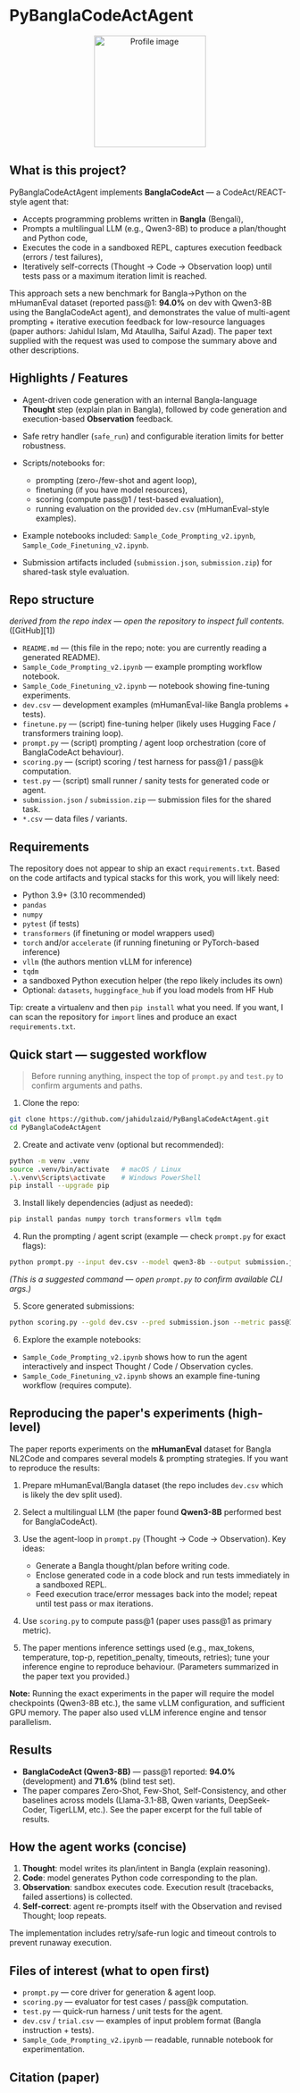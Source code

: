# PyBanglaCodeActAgent

<p align="center">
  <img src="https://github.com/user-attachments/assets/711b6064-0844-490e-879d-697b12b0c488" alt="Profile image" width="200" height="200">
</p>

## What is this project?

PyBanglaCodeActAgent implements **BanglaCodeAct** — a CodeAct/REACT-style agent that:

* Accepts programming problems written in **Bangla** (Bengali),
* Prompts a multilingual LLM (e.g., Qwen3-8B) to produce a plan/thought and Python code,
* Executes the code in a sandboxed REPL, captures execution feedback (errors / test failures),
* Iteratively self-corrects (Thought → Code → Observation loop) until tests pass or a maximum iteration limit is reached.

This approach sets a new benchmark for Bangla→Python on the mHumanEval dataset (reported pass@1: **94.0%** on dev with Qwen3-8B using the BanglaCodeAct agent), and demonstrates the value of multi-agent prompting + iterative execution feedback for low-resource languages (paper authors: Jahidul Islam, Md Ataullha, Saiful Azad). The paper text supplied with the request was used to compose the summary above and other descriptions.

## Highlights / Features

* Agent-driven code generation with an internal Bangla-language **Thought** step (explain plan in Bangla), followed by code generation and execution-based **Observation** feedback.
* Safe retry handler (`safe_run`) and configurable iteration limits for better robustness.
* Scripts/notebooks for:

  * prompting (zero-/few-shot and agent loop),
  * finetuning (if you have model resources),
  * scoring (compute pass@1 / test-based evaluation),
  * running evaluation on the provided `dev.csv` (mHumanEval-style examples).
* Example notebooks included: `Sample_Code_Prompting_v2.ipynb`, `Sample_Code_Finetuning_v2.ipynb`.
* Submission artifacts included (`submission.json`, `submission.zip`) for shared-task style evaluation.

## Repo structure

*derived from the repo index — open the repository to inspect full contents.* ([GitHub][1])

* `README.md` — (this file in the repo; note: you are currently reading a generated README).
* `Sample_Code_Prompting_v2.ipynb` — example prompting workflow notebook.
* `Sample_Code_Finetuning_v2.ipynb` — notebook showing fine-tuning experiments.
* `dev.csv` — development examples (mHumanEval-like Bangla problems + tests).
* `finetune.py` — (script) fine-tuning helper (likely uses Hugging Face / transformers training loop).
* `prompt.py` — (script) prompting / agent loop orchestration (core of BanglaCodeAct behaviour).
* `scoring.py` — (script) scoring / test harness for pass@1 / pass@k computation.
* `test.py` — (script) small runner / sanity tests for generated code or agent.
* `submission.json` / `submission.zip` — submission files for the shared task.
* `*.csv` — data files / variants.

## Requirements

The repository does not appear to ship an exact `requirements.txt`. Based on the code artifacts and typical stacks for this work, you will likely need:

* Python 3.9+ (3.10 recommended)
* `pandas`
* `numpy`
* `pytest` (if tests)
* `transformers` (if finetuning or model wrappers used)
* `torch` and/or `accelerate` (if running finetuning or PyTorch-based inference)
* `vllm` (the authors mention vLLM for inference)
* `tqdm`
* a sandboxed Python execution helper (the repo likely includes its own)
* Optional: `datasets`, `huggingface_hub` if you load models from HF Hub

Tip: create a virtualenv and then `pip install` what you need. If you want, I can scan the repository for `import` lines and produce an exact `requirements.txt`.

## Quick start — suggested workflow

> Before running anything, inspect the top of `prompt.py` and `test.py` to confirm arguments and paths.

1. Clone the repo:

```bash
git clone https://github.com/jahidulzaid/PyBanglaCodeActAgent.git
cd PyBanglaCodeActAgent
```

2. Create and activate venv (optional but recommended):

```bash
python -m venv .venv
source .venv/bin/activate   # macOS / Linux
.\.venv\Scripts\activate    # Windows PowerShell
pip install --upgrade pip
```

3. Install likely dependencies (adjust as needed):

```bash
pip install pandas numpy torch transformers vllm tqdm
```

4. Run the prompting / agent script (example — check `prompt.py` for exact flags):

```bash
python prompt.py --input dev.csv --model qwen3-8b --output submission.json --agent-mode banglacodeact
```

*(This is a suggested command — open `prompt.py` to confirm available CLI args.)*

5. Score generated submissions:

```bash
python scoring.py --gold dev.csv --pred submission.json --metric pass@1
```

6. Explore the example notebooks:

* `Sample_Code_Prompting_v2.ipynb` shows how to run the agent interactively and inspect Thought / Code / Observation cycles.
* `Sample_Code_Finetuning_v2.ipynb` shows an example fine-tuning workflow (requires compute).

## Reproducing the paper's experiments (high-level)

The paper reports experiments on the **mHumanEval** dataset for Bangla NL2Code and compares several models & prompting strategies. If you want to reproduce the results:

1. Prepare mHumanEval/Bangla dataset (the repo includes `dev.csv` which is likely the dev split used).
2. Select a multilingual LLM (the paper found **Qwen3-8B** performed best for BanglaCodeAct).
3. Use the agent-loop in `prompt.py` (Thought → Code → Observation). Key ideas:

   * Generate a Bangla thought/plan before writing code.
   * Enclose generated code in a code block and run tests immediately in a sandboxed REPL.
   * Feed execution trace/error messages back into the model; repeat until test pass or max iterations.
4. Use `scoring.py` to compute pass@1 (paper uses pass@1 as primary metric).
5. The paper mentions inference settings used (e.g., max_tokens, temperature, top-p, repetition_penalty, timeouts, retries); tune your inference engine to reproduce behaviour. (Parameters summarized in the paper text you provided.)

**Note:** Running the exact experiments in the paper will require the model checkpoints (Qwen3-8B etc.), the same vLLM configuration, and sufficient GPU memory. The paper also used vLLM inference engine and tensor parallelism.

## Results

* **BanglaCodeAct (Qwen3-8B)** — pass@1 reported: **94.0%** (development) and **71.6%** (blind test set).
* The paper compares Zero-Shot, Few-Shot, Self-Consistency, and other baselines across models (Llama-3.1-8B, Qwen variants, DeepSeek-Coder, TigerLLM, etc.). See the paper excerpt for the full table of results.

## How the agent works (concise)

1. **Thought**: model writes its plan/intent in Bangla (explain reasoning).
2. **Code**: model generates Python code corresponding to the plan.
3. **Observation**: sandbox executes code. Execution result (tracebacks, failed assertions) is collected.
4. **Self-correct**: agent re-prompts itself with the Observation and revised Thought; loop repeats.

The implementation includes retry/safe-run logic and timeout controls to prevent runaway execution.

## Files of interest (what to open first)

* `prompt.py` — core driver for generation & agent loop.
* `scoring.py` — evaluator for test cases / pass@k computation.
* `test.py` — quick-run harness / unit tests for the agent.
* `dev.csv` / `trial.csv` — examples of input problem format (Bangla instruction + tests).
* `Sample_Code_Prompting_v2.ipynb` — readable, runnable notebook for experimentation.

## Citation (paper)
